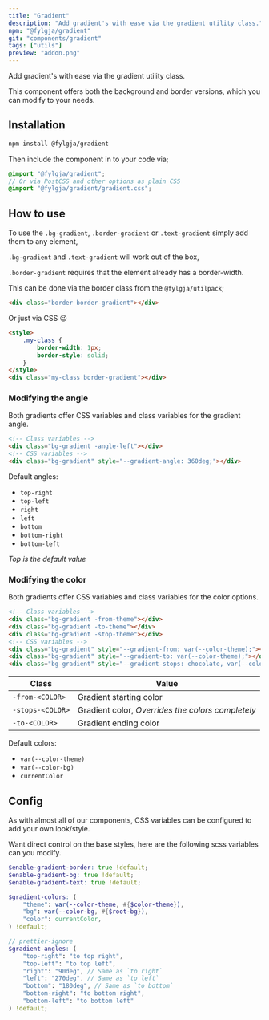 ```yaml
---
title: "Gradient"
description: "Add gradient's with ease via the gradient utility class."
npm: "@fylgja/gradient"
git: "components/gradient"
tags: ["utils"]
preview: "addon.png"
---
```


Add gradient's with ease via the gradient utility class.

This component offers both the background and border versions,
which you can modify to your needs.

## Installation

```bash
npm install @fylgja/gradient
```

Then include the component in to your code via;

```scss
@import "@fylgja/gradient";
// Or via PostCSS and other options as plain CSS
@import "@fylgja/gradient/gradient.css";
```

## How to use

To use the `.bg-gradient`, `.border-gradient` or `.text-gradient` simply add them to any element,

`.bg-gradient` and `.text-gradient` will work out of the box,

`.border-gradient` requires that the element already has a border-width.

This can be done via the border class from the `@fylgja/utilpack`;

```html
<div class="border border-gradient"></div>
```

Or just via CSS 😉

```html
<style>
    .my-class {
        border-width: 1px;
        border-style: solid;
    }
</style>
<div class="my-class border-gradient"></div>
```

### Modifying the angle

Both gradients offer CSS variables and class variables for the gradient angle.

```html
<!-- Class variables -->
<div class="bg-gradient -angle-left"></div>
<!-- CSS variables -->
<div class="bg-gradient" style="--gradient-angle: 360deg;"></div>
```

Default angles:

- `top-right`
- `top-left`
- `right`
- `left`
- `bottom`
- `bottom-right`
- `bottom-left`

_Top is the default value_

### Modifying the color

Both gradients offer CSS variables and class variables for the color options.

```html
<!-- Class variables -->
<div class="bg-gradient -from-theme"></div>
<div class="bg-gradient -to-theme"></div>
<div class="bg-gradient -stop-theme"></div>
<!-- CSS variables -->
<div class="bg-gradient" style="--gradient-from: var(--color-theme);"></div>
<div class="bg-gradient" style="--gradient-to: var(--color-theme);"></div>
<div class="bg-gradient" style="--gradient-stops: chocolate, var(--color-theme), rebeccapurple;"></div>
```

| Class            | Value                                             |
| ---------------- | ------------------------------------------------- |
| `-from-<COLOR>`  | Gradient starting color                           |
| `-stops-<COLOR>` | Gradient color, _Overrides the colors completely_ |
| `-to-<COLOR>`    | Gradient ending color                             |

Default colors:

- `var(--color-theme)`
- `var(--color-bg)`
- `currentColor`

## Config

As with almost all of our components, CSS variables can be configured to add your own look/style.

Want direct control on the base styles, here are the following scss variables can you modify.

```scss
$enable-gradient-border: true !default;
$enable-gradient-bg: true !default;
$enable-gradient-text: true !default;

$gradient-colors: (
    "theme": var(--color-theme, #{$color-theme}),
    "bg": var(--color-bg, #{$root-bg}),
    "color": currentColor,
) !default;

// prettier-ignore
$gradient-angles: (
    "top-right": "to top right",
    "top-left": "to top left",
    "right": "90deg", // Same as `to right`
    "left": "270deg", // Same as `to left`
    "bottom": "180deg", // Same as `to bottom`
    "bottom-right": "to bottom right",
    "bottom-left": "to bottom left"
) !default;
```
